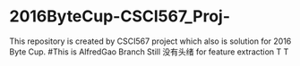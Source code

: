 # 2016ByteCup-CSCI567_Proj-
This repository is created by CSCI567 project which also is solution for 2016 Byte Cup.
#This is AlfredGao Branch
Still 没有头绪 for feature extraction T T
